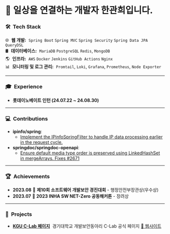 <h1>👋 일상을 연결하는 개발자 한관희입니다.</h1>

### 🛠 &nbsp;Tech Stack

🌐 &nbsp;**웹 개발:**&nbsp; `Spring Boot` `Spring MVC` `Spring Security` `Spring Data JPA` `QueryDSL`\
🛢 &nbsp;**데이터베이스:**&nbsp; `MariaDB` `PostgreSQL` `Redis`, `MongoDB`\
🌎 &nbsp;**인프라:**&nbsp; `AWS` `Docker` `Jenkins` `GitHub Actions` `Nginx`\
📊 &nbsp;**모니터링 및 로그 관리:**&nbsp; `Promtail`, `Loki`, `Grafana`, `Prometheus`, `Node Exporter`

---

### 🎓 &nbsp;Experience

-   **롯데이노베이트 인턴 (24.07.22 ~ 24.08.30)**

---

### 💻 &nbsp;Contributions

-   **ipinfo/spring**:
    -   [Implement the IPinfoSpringFilter to handle IP data processing earlier in the request cycle.](https://github.com/ipinfo/spring/pull/25)
-   **springdoc/springdoc-openapi**:
    -   [Ensure default media type order is preserved using LinkedHashSet in mergeArrays. Fixes #2671](https://github.com/springdoc/springdoc-openapi/pull/2672)

---

### 🏆 &nbsp;Achievements

-   **2023.08**&nbsp;🏅 **제10회 소프트웨어 개발보안 경진대회** - 행정안전부장관상(우수상)
-   **2023.07**&nbsp;🏅 **2023 INHA SW NET-Zero 공동해커톤** - 장려상

---

### 💼 &nbsp;Projects

-   **[KGU C-Lab 페이지](https://github.com/KGU-C-Lab/clab-server)** &nbsp;경기대학교 개발보안동아리 C-Lab 공식 페이지 [🔗 웹사이트](https://www.clab.page)
